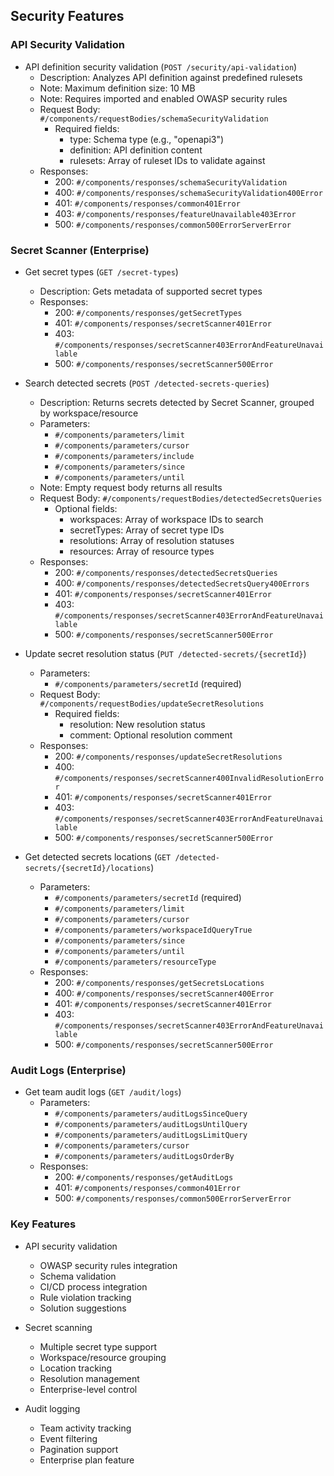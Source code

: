 ## Security Features

### API Security Validation
- API definition security validation (`POST /security/api-validation`)
  - Description: Analyzes API definition against predefined rulesets
  - Note: Maximum definition size: 10 MB
  - Note: Requires imported and enabled OWASP security rules
  - Request Body: `#/components/requestBodies/schemaSecurityValidation`
    - Required fields:
      - type: Schema type (e.g., "openapi3")
      - definition: API definition content
      - rulesets: Array of ruleset IDs to validate against
  - Responses:
    - 200: `#/components/responses/schemaSecurityValidation`
    - 400: `#/components/responses/schemaSecurityValidation400Error`
    - 401: `#/components/responses/common401Error`
    - 403: `#/components/responses/featureUnavailable403Error`
    - 500: `#/components/responses/common500ErrorServerError`

### Secret Scanner (Enterprise)
- Get secret types (`GET /secret-types`)
  - Description: Gets metadata of supported secret types
  - Responses:
    - 200: `#/components/responses/getSecretTypes`
    - 401: `#/components/responses/secretScanner401Error`
    - 403: `#/components/responses/secretScanner403ErrorAndFeatureUnavailable`
    - 500: `#/components/responses/secretScanner500Error`

- Search detected secrets (`POST /detected-secrets-queries`)
  - Description: Returns secrets detected by Secret Scanner, grouped by workspace/resource
  - Parameters:
    - `#/components/parameters/limit`
    - `#/components/parameters/cursor`
    - `#/components/parameters/include`
    - `#/components/parameters/since`
    - `#/components/parameters/until`
  - Note: Empty request body returns all results
  - Request Body: `#/components/requestBodies/detectedSecretsQueries`
    - Optional fields:
      - workspaces: Array of workspace IDs to search
      - secretTypes: Array of secret type IDs
      - resolutions: Array of resolution statuses
      - resources: Array of resource types
  - Responses:
    - 200: `#/components/responses/detectedSecretsQueries`
    - 400: `#/components/responses/detectedSecretsQuery400Errors`
    - 401: `#/components/responses/secretScanner401Error`
    - 403: `#/components/responses/secretScanner403ErrorAndFeatureUnavailable`
    - 500: `#/components/responses/secretScanner500Error`

- Update secret resolution status (`PUT /detected-secrets/{secretId}`)
  - Parameters:
    - `#/components/parameters/secretId` (required)
  - Request Body: `#/components/requestBodies/updateSecretResolutions`
    - Required fields:
      - resolution: New resolution status
      - comment: Optional resolution comment
  - Responses:
    - 200: `#/components/responses/updateSecretResolutions`
    - 400: `#/components/responses/secretScanner400InvalidResolutionError`
    - 401: `#/components/responses/secretScanner401Error`
    - 403: `#/components/responses/secretScanner403ErrorAndFeatureUnavailable`
    - 500: `#/components/responses/secretScanner500Error`

- Get detected secrets locations (`GET /detected-secrets/{secretId}/locations`)
  - Parameters:
    - `#/components/parameters/secretId` (required)
    - `#/components/parameters/limit`
    - `#/components/parameters/cursor`
    - `#/components/parameters/workspaceIdQueryTrue`
    - `#/components/parameters/since`
    - `#/components/parameters/until`
    - `#/components/parameters/resourceType`
  - Responses:
    - 200: `#/components/responses/getSecretsLocations`
    - 400: `#/components/responses/secretScanner400Error`
    - 401: `#/components/responses/secretScanner401Error`
    - 403: `#/components/responses/secretScanner403ErrorAndFeatureUnavailable`
    - 500: `#/components/responses/secretScanner500Error`

### Audit Logs (Enterprise)
- Get team audit logs (`GET /audit/logs`)
  - Parameters:
    - `#/components/parameters/auditLogsSinceQuery`
    - `#/components/parameters/auditLogsUntilQuery`
    - `#/components/parameters/auditLogsLimitQuery`
    - `#/components/parameters/cursor`
    - `#/components/parameters/auditLogsOrderBy`
  - Responses:
    - 200: `#/components/responses/getAuditLogs`
    - 401: `#/components/responses/common401Error`
    - 500: `#/components/responses/common500ErrorServerError`

### Key Features
- API security validation
  - OWASP security rules integration
  - Schema validation
  - CI/CD process integration
  - Rule violation tracking
  - Solution suggestions

- Secret scanning
  - Multiple secret type support
  - Workspace/resource grouping
  - Location tracking
  - Resolution management
  - Enterprise-level control

- Audit logging
  - Team activity tracking
  - Event filtering
  - Pagination support
  - Enterprise plan feature
